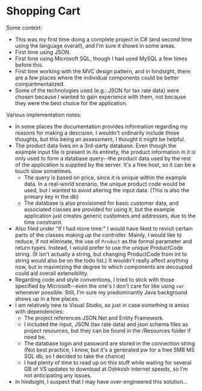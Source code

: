 # Shopping Cart
Some context:
* This was my first time doing a complete project in C# (and second time using the language overall), and I'm sure it shows in some areas.
* First time using JSON.
* First time using Microsoft SQL, though I had used MySQL a few times before this.
* First time working with the MVC design pattern, and in hindsight, there are a few places where the individual components could be better compartmentalized.
* Some of the technologies used (e.g.: JSON for tax rate data) were chosen because I wanted to gain experience with them, not because they were the best choice for the application.

Various implementation notes:
* In some places the documentation provides information regarding my reasons for making a descision. I wouldn't ordinarily include those thoughts, but this being an assessment, I thought it might be helpful.
* The product data lives on a 3rd-party database. Even though the example input file is present in its entirety, the product information in it is only used to form a database query--the product data used by the rest of the application is supplied by the server. It's a free host, so it can be a touch slow sometimes.
  * The query is based on price, since it is unique within the example data. In a real-world scenario, the unique product code would be used, but I wanted to avoid altering the input data. (This is also the primary key in the db)
  * The database is also provisioned for basic customer data, and associated classes are provided for using it, but the example application just creates generic customers and addresses, due to the time constraint.
* Also filed under "If I had more time:" I would have liked to revisit certain parts of the classes making up the controller. Mainly, I would like to reduce, if not eliminate, the use of `Product` as the formal parameter and return types. Instead, I would prefer to use the unique ProductCode string. (It isn't actually a string, but changing ProductCode from int to string would also be on the todo list.) It wouldn't really affect anything now, but in maximizing the degree to which components are decoupled could aid overall extensibility.
* Regarding code and style conventions, I tried to stick with those specified by Microsoft--even the one's I don't care for like using `var` whenever possible. Still, I'm sure my predominantly Java background shows up in a few places.
* I am relatively new to Visual Studio, so just in case something is amiss with dependencies:
  * The project references JSON.Net and Entity Framework.
  * I included the input, JSON (tax rate data) and json schema files as project resources, but they can be found in the /Resources folder if need be.
  * The database login and password are stored in the connection string (Not best practice, I know, but it's a generated pw for a free 5MB MS SQL db, so I decided to take the chance)
  * I had plenty of time to read up on this stuff while waiting for several GB of VS updates to download at Oshkosh internet speeds, so I'm not anticipating any issues.
* In hindsight, I suspect that I may have over-engineered this solution...
